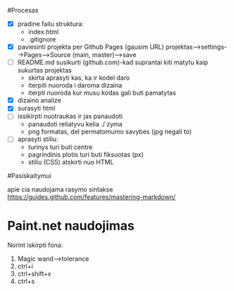 #Procesas

- [x] pradine failu struktura:
  - index.html
  - .gitignore
- [x] paviesinti projekta per Github Pages (gausim URL) projektas-->settings-->Pages-->Source (main, master)-->save
- [ ] README.md susikurti (github.com)-kad suprantai kiti matytu kaip sukurtas projektas
  - skirta aprasyti kas, ka ir kodel daro
  - iterpiti nuoroda i daroma dizaina 
  - iterpti nuoroda kur musu kodas gali buti pamatytas
- [x] dizaino analize
- [x] surasyti html
- [ ] issikirpti nuotraukas ir jas panaudoti
    - panaudoti reliatyvu kelia  ./  zyma
    - png formatas, del permatomumo savybes (jpg negali to)
- [ ] aprasyti stiliu:
    - turinys turi buti centre
    - pagrindinis plotis turi buti fiksuotas (px)
    - stiliu (CSS) atskirti nuo HTML




#Pasiskaitymui

apie cia naudojama rasymo sintakse
https://guides.github.com/features/mastering-markdown/


# Paint.net naudojimas

Norint iskirpti fona:
1. Magic wand-->tolerance
2. ctrl+i
3. ctrl+shift+x
4. ctrl+s